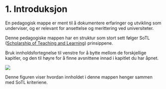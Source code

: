 <!-- !split -->
<!-- jupyter-book 01_mappe.md -->
# 1. Introduksjon

En pedagogisk mappe er ment til å dokumentere
erfaringer og utvikling som underviser,
og er relevant for ansettelse og merittering ved universiteter.

Denne pedagogiske mappen har en struktur som stort sett følger SoTL
([Scholarship of Teaching and Learning](https://issotl.com/about-issotl/)) prinsippene.

Bruk innholdsfortegnelse til venstre for å bytte
mellom de forskjellige kapitler,
og den til høyre for å finne avsnittene innad i kapitlet du har åpnet.

<!-- <img src="img/pedagogisk_mappe_oversikt.png" width=350> -->
![](img/pedagogisk_mappe_oversikt.png)

Denne figuren viser hvordan innholdet i denne mappen henger sammen med SoTL kriteriene.

